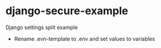 # django-secure-example
Django settings split example
- Rename .evn-template to .env and set values to variables
